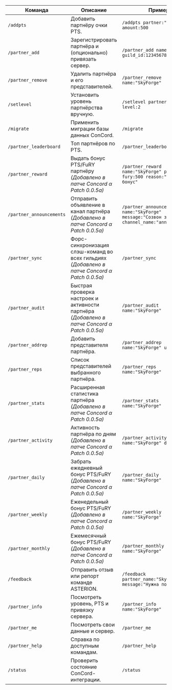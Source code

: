 | Команда | Описание | Пример | Права |
| --- | --- | --- | --- |
| `/addpts` | Добавить партнёру очки PTS. | `/addpts partner:"SkyForge" amount:500` | AST Admin |
| `/partner_add` | Зарегистрировать партнёра и (опционально) привязать сервер. | `/partner_add name:"SkyForge" guild_id:1234567890` | AST Admin |
| `/partner_remove` | Удалить партнёра и его представителей. | `/partner_remove name:"SkyForge"` | AST Admin |
| `/setlevel` | Установить уровень партнёрства вручную. | `/setlevel partner:"SkyForge" level:2` | AST Admin |
| `/migrate` | Применить миграции базы данных ConCord. | `/migrate` | AST Admin |
| `/partner_leaderboard` | Топ партнёров по PTS. | `/partner_leaderboard` | AST Admin |
| `/partner_reward` | Выдать бонус PTS/FuRY партнёру _(Добавлено в патче Concord α Patch 0.0.5a)_ | `/partner_reward name:"SkyForge" pts:250 fury:500 reason:"Сезонный бонус"` | AST Admin |
| `/partner_announcements` | Отправить объявление в канал партнёра _(Добавлено в патче Concord α Patch 0.0.5a)_ | `/partner_announcements name:"SkyForge" message:"Созвон завтра" channel_name:"announcements"` | AST Admin |
| `/partner_sync` | Форс-синхронизация слэш-команд во всех гильдиях _(Добавлено в патче Concord α Patch 0.0.5a)_ | `/partner_sync` | AST Admin |
| `/partner_audit` | Быстрая проверка настроек и активности партнёра _(Добавлено в патче Concord α Patch 0.0.5a)_ | `/partner_audit name:"SkyForge"` | AST Admin |
| `/partner_addrep` | Добавить представителя партнёра. | `/partner_addrep name:"SkyForge" user:@Mod` | AST Admin |
| `/partner_reps` | Список представителей выбранного партнёра. | `/partner_reps name:"SkyForge"` | ConCord (партнёрские роли) |
| `/partner_stats` | Расширенная статистика партнёра _(Добавлено в патче Concord α Patch 0.0.5a)_ | `/partner_stats name:"SkyForge"` | ConCord |
| `/partner_activity` | Активность партнёра по дням _(Добавлено в патче Concord α Patch 0.0.5a)_ | `/partner_activity name:"SkyForge" days:7` | ConCord |
| `/partner_daily` | Забрать ежедневный бонус PTS/FuRY _(Добавлено в патче Concord α Patch 0.0.5a)_ | `/partner_daily name:"SkyForge"` | ConCord (репы/AST) |
| `/partner_weekly` | Еженедельный бонус PTS/FuRY _(Добавлено в патче Concord α Patch 0.0.5a)_ | `/partner_weekly name:"SkyForge"` | ConCord (репы/AST) |
| `/partner_monthly` | Ежемесячный бонус PTS/FuRY _(Добавлено в патче Concord α Patch 0.0.5a)_ | `/partner_monthly name:"SkyForge"` | ConCord (репы/AST) |
| `/feedback` | Отправить отзыв или репорт команде ASTERION. | `/feedback partner_name:"SkyForge" message:"Нужна поддержка"` | ConCord |
| `/partner_info` | Посмотреть уровень, PTS и привязку сервера. | `/partner_info name:"SkyForge"` | ConCord |
| `/partner_me` | Посмотреть свои данные и сервер. | `/partner_me` | ConCord |
| `/partner_help` | Справка по доступным командам. | `/partner_help` | ConCord |
| `/status` | Проверить состояние ConCord-интеграции. | `/status` | ConCord |
